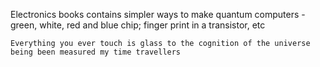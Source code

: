 Electronics books contains simpler ways to make quantum computers - green, white, red and blue chip; finger print in a transistor, etc

`Everything you ever touch is glass to the cognition of the universe being been measured my time travellers`